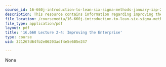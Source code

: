 ```yaml
---
course_id: 16-660j-introduction-to-lean-six-sigma-methods-january-iap-2012
description: This resource contains information regarding improving the enterprise.
file_location: /coursemedia/16-660j-introduction-to-lean-six-sigma-methods-january-iap-2012/321267d64fb2e06203adf4e5e605e247_MIT16_660JIAP12_2-4H.pdf
file_type: application/pdf
layout: pdf
title: '16.660 Lecture 2-4: Improving the Enterprise'
type: course
uid: 321267d64fb2e06203adf4e5e605e247

---
```

None